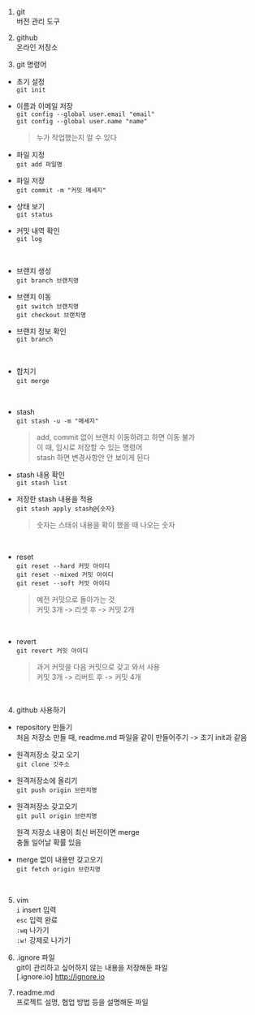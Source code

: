 1. git   
버전 관리 도구

2. github  
온라인 저장소

3. git 명령어

* 초기 설정  
`git init`

* 이름과 이메일 저장  
`git config --global user.email "email"`  
`git config --global user.name "name"`
    > 누가 작업했는지 알 수 있다 

* 파일 지정  
`git add 파일명`

* 파일 저장  
`git commit -m "커밋 메세지"`

* 상태 보기  
`git status`

* 커밋 내역 확인  
`git log`

<br/>

* 브랜치 생성  
`git branch 브랜치명`

* 브랜치 이동  
`git switch 브랜치명`  
`git checkout 브랜치명`  

* 브랜치 정보 확인  
`git branch `  

<br/>

* 합치기  
`git merge`  

<br/>

* stash  
`git stash -u -m "메세지"`
  
    > add, commit 없이 브랜치 이동하려고 하면 이동 불가  
    이 때, 임시로 저장할 수 있는 명령어  
    stash 하면 변경사항안 안 보이게 된다  

* stash 내용 확인  
`git stash list`  
  
* 저장한 stash 내용을 적용  
`git stash apply stash@{숫자}`  

    > 숫자는 스태쉬 내용을 확이 했을 때 나오는 숫자  

<br/>

* reset  
`git reset --hard 커밋 아이디`  
`git reset --mixed 커밋 아이디`  
`git reset --soft 커밋 아이디`  

    > 예전 커밋으로 돌아가는 것  
    커밋 3개 -> 리셋 후 -> 커밋 2개  

<br/>

* revert  
`git revert 커밋 아이디  `

    > 과거 커밋을 다음 커밋으로 갖고 와서 사용  
    커밋 3개 -> 리버트 후 -> 커밋 4개  

<br/>

4. github 사용하기  

* repository 만들기   
처음 저장소 만들 때, readme.md 파일을 같이 만들어주기 -> 초기 init과 같음  

* 원격저장소 갖고 오기   
`git clone 깃주소`   

* 원격저장소에 올리기  
`git push origin 브런치명`  

* 원격저장소 갖고오기  
`git pull origin 브런치명`  

    원격 저장소 내용이 최신 버전이면 merge   
    충돌 일어날 확률 있음   

* merge 없이 내용만 갖고오기  
`git fetch origin 브런치명`  

<br/>

5. vim  
`i` insert 입력  
`esc` 입력 완료  
`:wq` 나가기  
`:w!` 강제로 나가기  

6. .ignore 파일  
git이 관리하고 싶어하지 않는 내용을 저장해둔 파일  
[.ignore.io] http://ignore.io  

7. readme.md  
프로젝트 설명, 협업 방법 등을 설명해둔 파일  

